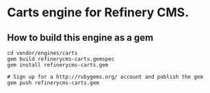 # Carts engine for Refinery CMS.

## How to build this engine as a gem

    cd vendor/engines/carts
    gem build refinerycms-carts.gemspec
    gem install refinerycms-carts.gem
    
    # Sign up for a http://rubygems.org/ account and publish the gem
    gem push refinerycms-carts.gem